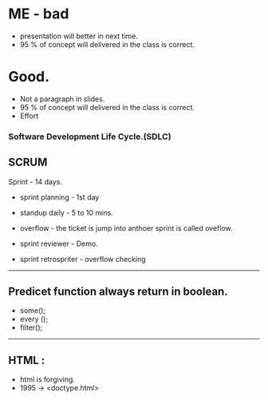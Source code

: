  # ME - bad
 - presentation will better in next time.
 - 95 % of concept will delivered in the class is correct.

  # Good.
 - Not a paragraph in slides.
 - 95 % of concept will delivered in the class is correct.
 - Effort


### Software Development Life Cycle.(SDLC)

## SCRUM
   Sprint - 14 days.
  
  - sprint planning - 1st day

  - standup daily - 5 to 10 mins.

  - overflow - the ticket is jump into anthoer sprint is called oveflow.

  - sprint reviewer -  Demo.

  - sprint retrospriter - overflow checking 
  --------------------------------

  ## Predicet function always  return in boolean.
  - some();
  - every ();
  - filter();

  -------------------------------
  ## HTML :
  - html is forgiving.
  - 1995 ->  <doctype.html>

